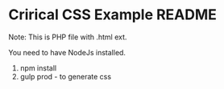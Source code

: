 # Crirical CSS Example README


Note: This is PHP file with .html ext.

You need to have NodeJs installed.

1. npm install
2. gulp prod - to generate css

